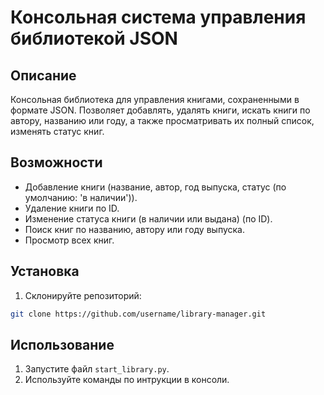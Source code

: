 # Консольная система управления библиотекой JSON

## Описание
Консольная библиотека для управления книгами, сохраненными в формате JSON. Позволяет добавлять, удалять книги, искать книги по автору, названию или году, а также просматривать их полный список, изменять статус книг.

## Возможности
- Добавление книги (название, автор, год выпуска, статус (по умолчанию: 'в наличии')).
- Удаление книги по ID.
- Изменение статуса книги (в наличии или выдана) (по ID).
- Поиск книг по названию, автору или году выпуска.
- Просмотр всех книг.

## Установка
1. Склонируйте репозиторий:

```bash 
git clone https://github.com/username/library-manager.git
```

## Использование
1. Запустите файл `start_library.py`.
2. Используйте команды по интрукции в консоли.